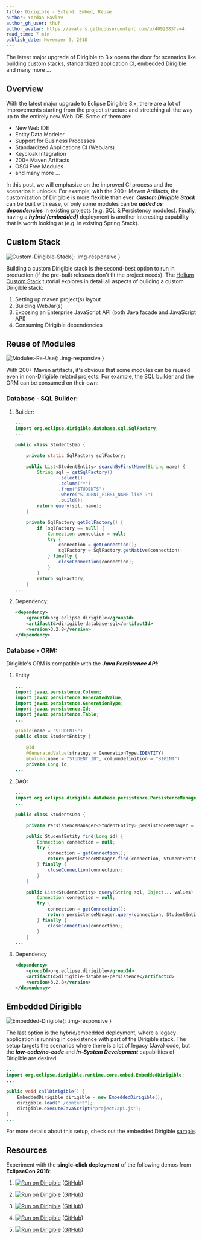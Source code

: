 ```yaml
---
title: Dirigible - Extend, Embed, Reuse
author: Yordan Pavlov
author_gh_user: thuf
author_avatar: https://avatars.githubusercontent.com/u/4092083?v=4
read_time: 7 min
publish_date: November 9, 2018
---
```


The latest major upgrade of Dirigible to 3.x opens the door for scenarios like building custom stacks, standardized application CI, embedded Dirigible and many more ...

## Overview

With the latest major upgrade to Eclipse Dirigible 3.x, there are a lot of improvements starting from the project structure and stretching all the way up to the entirely new Web IDE. Some of them are:
- New Web IDE
- Entity Data Modeler
- Support for Business Processes
- Standardized Applications CI (WebJars)
- Keycloak Integration
- 200+ Maven Artifacts
- OSGi Free Modules
- and many more ...

In this post, we will emphasize on the improved CI process and the scenarios it unlocks. For example, with the 200+ Maven Artifacts, the customization of Dirigible is more flexible than ever. _**Custom Dirigible Stack**_ can be built with ease, or only some modules can be _**added as dependencies**_ in existing projects (e.g. SQL & Persistency modules). Finally, having a _**hybrid (embedded)**_ deployment is another interesting capability that is worth looking at (e.g. in existing Spring Stack).

## Custom Stack

![Custom-Dirigible-Stack](/img/posts/20181109/Custom-Dirigible-Stack.png){: .img-responsive }

Building a custom Dirigible stack is the second-best option to run in production (if the pre-built releases don't fit the project needs).
The [Helium Custom Stack](http://www.dirigible.io/samples/tutorial_helium_custom_stack.html) tutorial explores in detail all aspects of building a custom Dirigible stack:
1. Setting up maven project(s) layout
2. Building WebJar(s)
3. Exposing an Enterprise JavaScript API (both Java facade and JavaScript API)
4. Consuming Dirigible dependencies

## Reuse of Modules
![Modules-Re-Use](/img/posts/20181109/Modules-Re-Use.png){: .img-responsive }

With 200+ Maven artifacts, it's obvious that some modules can be reused even in non-Dirigible related projects. For example, the SQL builder and the ORM can be consumed on their own:

### Database - SQL Builder:

1. Builder:
    ```java
    ...
    import org.eclipse.dirigible.database.sql.SqlFactory;
    ...

    public class StudentsDao {

        private static SqlFactory sqlFactory;

        public List<StudentEntity> searchByFirstName(String name) {
            String sql = getSqlFactory()
                    .select()
                    .column("*")
                    .from("STUDENTS")
                    .where("STUDENT_FIRST_NAME like ?")
                    .build();
            return query(sql, name);
        }

        private SqlFactory getSqlFactory() {
            if (sqlFactory == null) {
                Connection connection = null;
                try {
                    connection = getConnection();
                    sqlFactory = SqlFactory.getNative(connection);
                } finally {
                    closeConnection(connection);
                }
            }
            return sqlFactory;
	    }
    ...
    ```
1. Dependency:
    ```xml
    <dependency>
        <groupId>org.eclipse.dirigible</groupId>
        <artifactId>dirigible-database-sql</artifactId>
        <version>3.2.8</version>
    </dependency>
    ```

### Database - ORM:

Dirigible's ORM is compatible with the _**Java Persistence API**_:

1. Entity

    ```java
    ...
    import javax.persistence.Column;
    import javax.persistence.GeneratedValue;
    import javax.persistence.GenerationType;
    import javax.persistence.Id;
    import javax.persistence.Table;
    ...

    @Table(name = "STUDENTS")
    public class StudentEntity {

        @Id
        @GeneratedValue(strategy = GenerationType.IDENTITY)
        @Column(name = "STUDENT_ID", columnDefinition = "BIGINT")
        private Long id;
    ...
    ```
1. DAO:
    ```java
    ...
    import org.eclipse.dirigible.database.persistence.PersistenceManager;
    ...

    public class StudentsDao {

        private PersistenceManager<StudentEntity> persistenceManager = new PersistenceManager<>();

        public StudentEntity find(Long id) {
            Connection connection = null;
            try {
                connection = getConnection();
                return persistenceManager.find(connection, StudentEntity.class, id);
            } finally {
                closeConnection(connection);
            }
        }

        public List<StudentEntity> query(String sql, Object... values) {
            Connection connection = null;
            try {
                connection = getConnection();
                return persistenceManager.query(connection, StudentEntity.class, sql, values);
            } finally {
                closeConnection(connection);
            }
        }
    ...
    ```
1. Dependency

    ```xml
    <dependency>
        <groupId>org.eclipse.dirigible</groupId>
        <artifactId>dirigible-database-persistence</artifactId>
        <version>3.2.8</version>
    </dependency>
    ```

## Embedded Dirigible

![Embedded-Dirigible](/img/posts/20181109/Embedded-Dirigible.png){: .img-responsive }

The last option is the hybrid/embedded deployment, where a legacy application is running in coexistence with part of the Dirigible stack. The setup targets the scenarios where there is a lot of legacy (Java) code, but the _**low-code/no-code**_ and _**In-System Development**_ capabilities of Dirigible are desired. 

```java
...
import org.eclipse.dirigible.runtime.core.embed.EmbeddedDirigible;
...

public void callDirigible() {
    EmbeddedDirigible dirigible = new EmbeddedDirigible();
    dirigible.load("./content");
    dirigible.executeJavaScript("project/api.js");
}
...
```

For more details about this setup, check out the embedded Dirigible [sample](https://github.com/eclipse/dirigible/tree/master/releng/embedded-all).

## Resources

Experiment with the **single-click deployment** of the following demos from **EclipseCon 2018**:

1. [![Run on Dirigible](https://img.shields.io/badge/Run%20on%20Dirigible-Bookshop-blue.svg)](http://dirigible.eclipse.org/services/v3/web/ide-deploy-manager/index.html?repository=https://github.com/dirigiblelabs/demo-eclipsecon2018-edm.git&uri=/services/v3/web/bookshop-admin/) ([GitHub](https://github.com/dirigiblelabs/demo-eclipsecon2018-edm))

1. [![Run on Dirigible](https://img.shields.io/badge/Run%20on%20Dirigible-Bookshop%20Marketplace-blue.svg)](http://dirigible.eclipse.org/services/v3/web/ide-deploy-manager/index.html?repository=https://github.com/dirigiblelabs/demo-eclipsecon2018-edm-complex.git&uri=/services/v3/web/bookshop/) ([GitHub](https://github.com/dirigiblelabs/demo-eclipsecon2018-edm-complex))

1. [![Run on Dirigible](https://img.shields.io/badge/Run%20on%20Dirigible-Bookshop%20Print%20on%20Demand-blue.svg)](http://dirigible.eclipse.org/services/v3/web/ide-deploy-manager/index.html?repository=https://github.com/dirigiblelabs/demo-eclipsecon2018-bpm.git&uri=/services/v3/web/bookshop/) ([GitHub](https://github.com/dirigiblelabs/demo-eclipsecon2018-bpm))

1. [![Run on Dirigible](https://img.shields.io/badge/Run%20on%20Dirigible-IDE%20Perspective%20&%20View-blue.svg)](http://dirigible.eclipse.org/services/v3/web/ide-deploy-manager/index.html?repository=https://github.com/dirigiblelabs/demo-eclipsecon2018-ide-layout.git&uri=/services/v3/web/ide-layout/) ([GitHub](https://github.com/dirigiblelabs/demo-eclipsecon2018-ide-layout))

1. [![Run on Dirigible](https://img.shields.io/badge/Run%20on%20Dirigible-IDE%20Guestbook-blue.svg)](http://dirigible.eclipse.org/services/v3/web/ide-deploy-manager/index.html?repository=https://github.com/dirigiblelabs/demo-eclipsecon2018-ide.git&uri=/services/v3/web/ide-guestbook/) ([GitHub](https://github.com/dirigiblelabs/demo-eclipsecon2018-ide))
